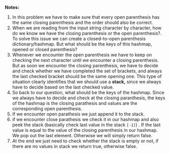 **Notes:**

1. In this problem we have to make sure that every open parenthesis has the same closing parenthesis and the order should also be correct.
2. When we are reading from the input string character by character, how do we know we have the closing parenthesis or the open parenthesis?. To solve this issue we can create a closed-to-open parenthesis dictionary/hashmap. But what should be the keys of this hashmap, opened or closed parenthesis?
3. Whenever we encounter the open parenthesis we have to keep on checking the next character until we encounter a closing parenthesis. But as soon we encounter the closing parenthesis, we have to decide and check whether we have completed the set of brackets, and always the last checked bracket should be the same opening one. This type of situation clearly identifies that we should use a **stack,** since we always have to decide based on the last checked value.
4. So back to our question, what should be the keys of the hashmap. Since we always have to decide and check at the closing paranthesis, the keys of the hashmap is the closing parathesis and values are the corresponding open parenthesis.
5. If we encounter open parathesis we just append it to the stack.
6. if we encounter close parathesis we check it in our hashmap and also peek the stack (basically check last value in the stack `[-1]`) . If the last value is equal to the value of the closing parenthesis in our hashmap. We pop out the last element. Otherwise we will simply return false.
7. At the end we just need to check whether the stack is empty or not, if there are no values in stack we return true, otherwise false.
